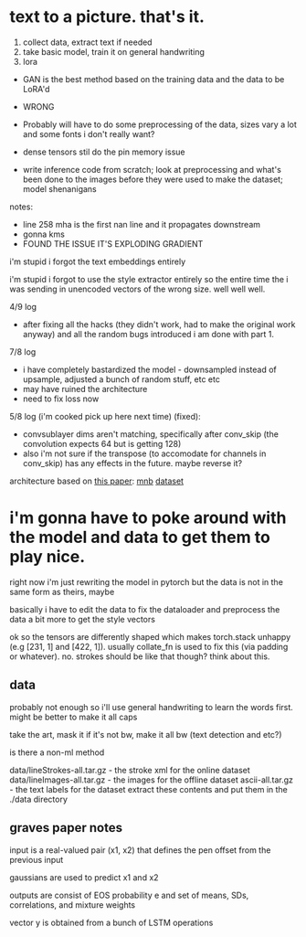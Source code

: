# text to a picture. that's it.
1. collect data, extract text if needed
2. take basic model, train it on general handwriting
3. lora 

* GAN is the best method based on the training data and the data to be LoRA'd
* WRONG
* Probably will have to do some preprocessing of the data, sizes vary a lot and some fonts i don't really want?

* dense tensors stil do the pin memory issue
* write inference code from scratch; look at preprocessing and what's been done to the images before they were used to make the dataset; model shenanigans

notes:
* line 258 mha is the first nan line and it propagates downstream
* gonna kms
* FOUND THE ISSUE IT'S EXPLODING GRADIENT

i'm stupid i forgot the text embeddings entirely

i'm stupid i forgot to use the style extractor entirely so the entire time the i was sending in unencoded vectors of the wrong size. well well well.

4/9 log
* after fixing all the hacks (they didn't work, had to make the original work anyway) and all the random bugs introduced i am done with part 1.

7/8 log
* i have completely bastardized the model - downsampled instead of upsample, adjusted a bunch of random stuff, etc etc
* may have ruined the architecture
* need to fix loss now

5/8 log (i'm cooked pick up here next time) (fixed):
* convsublayer dims aren't matching, specifically after conv_skip (the convolution expects 64 but is getting 128)
* also i'm not sure if the transpose (to accomodate for channels in conv_skip) has any effects in the future. maybe reverse it?

architecture based on [this paper](https://arxiv.org/pdf/2011.06704):
[mnb](src/mobilenetbased.png)
[dataset](https://fki.tic.heia-fr.ch/databases/download-the-iam-on-line-handwriting-database)

# i'm gonna have to poke around with the model and data to get them to play nice. 
right now i'm just rewriting the model in pytorch but the data is not in the same form as theirs, maybe 

basically i have to edit the data to fix the dataloader and preprocess the data a bit more to get the style vectors

ok so the tensors are differently shaped which makes torch.stack unhappy (e.g [231, 1] and [422, 1]). usually collate_fn is used to fix this (via padding or whatever). no. strokes should be like that though? think about this.

## data
probably not enough so i'll use general handwriting to learn the words first. might be better to make it all caps

take the art, mask it if it's not bw, make it all bw (text detection and etc?)

is there a non-ml method

data/lineStrokes-all.tar.gz - the stroke xml for the online dataset 
data/lineImages-all.tar.gz - the images for the offline dataset 
ascii-all.tar.gz - the text labels for the dataset extract these contents and put them in the ./data directory

## graves paper notes
input is a real-valued pair (x1, x2) that defines the pen offset from the previous input

gaussians are used to predict x1 and x2

outputs are consist of EOS probability e and set of means, SDs, correlations, and mixture weights

vector y is obtained from a bunch of LSTM operations


